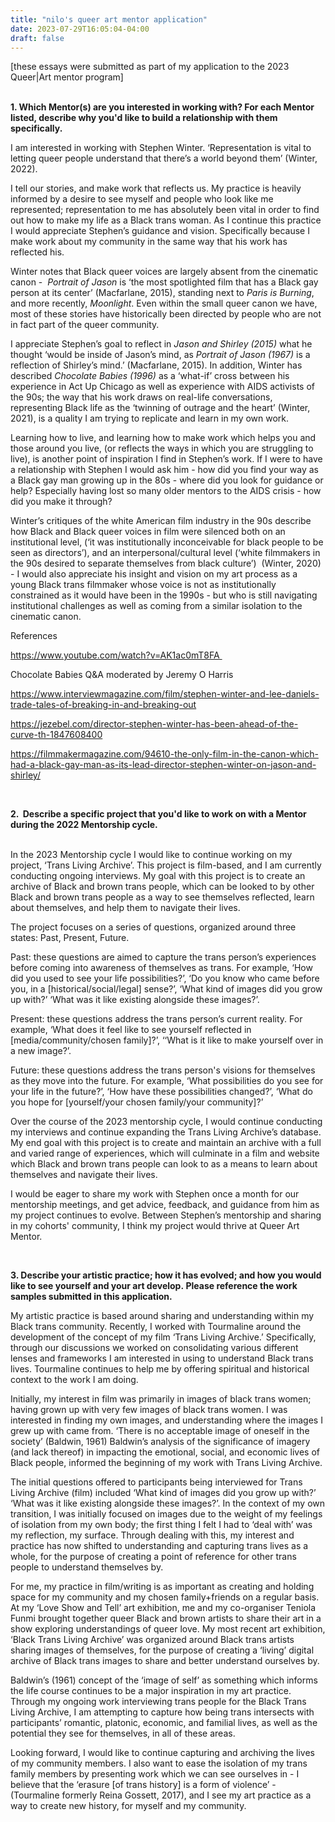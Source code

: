 ```yaml
---
title: "nilo's queer art mentor application"
date: 2023-07-29T16:05:04-04:00
draft: false
---
```


[these essays were submitted as part of my application to the 2023 Queer|Art mentor program]  
 


**1\. Which Mentor(s) are you interested in working with? For each Mentor listed, describe why you'd like to build a relationship with them specifically.**  
  


I am interested in working with Stephen Winter. ‘Representation is vital to letting queer people understand that there’s a world beyond them’ (Winter, 2022). 

I tell our stories, and make work that reflects us. My practice is heavily informed by a desire to see myself and people who look like me represented; representation to me has absolutely been vital in order to find out how to make my life as a Black trans woman. As I continue this practice I would appreciate Stephen’s guidance and vision. Specifically because I make work about my community in the same way that his work has reflected his. 

Winter notes that Black queer voices are largely absent from the cinematic canon -  _Portrait of Jason_ is ‘the most spotlighted film that has a Black gay person at its center’ (Macfarlane, 2015), standing next to _Paris is Burning_, and more recently, _Moonlight_. Even within the small queer canon we have, most of these stories have historically been directed by people who are not in fact part of the queer community.

I appreciate Stephen’s goal to reflect in _Jason and Shirley (2015)_ what he thought ‘would be inside of Jason’s mind, as _Portrait of Jason (1967)_ is a reflection of Shirley’s mind.’ (Macfarlane, 2015). In addition, Winter has described _Chocolate Babies (1996)_ as a ‘what-if’ cross between his experience in Act Up Chicago as well as experience with AIDS activists of the 90s; the way that his work draws on real-life conversations, representing Black life as the ‘twinning of outrage and the heart’ (Winter, 2021), is a quality I am trying to replicate and learn in my own work. 

Learning how to live, and learning how to make work which helps you and those around you live, (or reflects the ways in which you are struggling to live), is another point of inspiration I find in Stephen’s work. If I were to have a relationship with Stephen I would ask him - how did you find your way as a Black gay man growing up in the 80s - where did you look for guidance or help? Especially having lost so many older mentors to the AIDS crisis - how did you make it through? 

Winter’s critiques of the white American film industry in the 90s describe how Black and Black queer voices in film were silenced both on an institutional level, (‘it was institutionally inconceivable for black people to be seen as directors’), and an interpersonal/cultural level (‘white filmmakers in the 90s desired to separate themselves from black culture’)  (Winter, 2020) - I would also appreciate his insight and vision on my art process as a young Black trans filmmaker whose voice is not as institutionally constrained as it would have been in the 1990s - but who is still navigating institutional challenges as well as coming from a similar isolation to the cinematic canon. 

References

https://www.youtube.com/watch?v=AK1ac0mT8FA 

Chocolate Babies Q&A moderated by Jeremy O Harris

https://www.interviewmagazine.com/film/stephen-winter-and-lee-daniels-trade-tales-of-breaking-in-and-breaking-out

https://jezebel.com/director-stephen-winter-has-been-ahead-of-the-curve-th-1847608400

https://filmmakermagazine.com/94610-the-only-film-in-the-canon-which-had-a-black-gay-man-as-its-lead-director-stephen-winter-on-jason-and-shirley/

 



**2\.  Describe a specific project that you'd like to work on with a Mentor during the 2022 Mentorship cycle.**  
 

In the 2023 Mentorship cycle I would like to continue working on my project, ‘Trans Living Archive’. This project is film-based, and I am currently conducting ongoing interviews. My goal with this project is to create an archive of Black and brown trans people, which can be looked to by other Black and brown trans people as a way to see themselves reflected, learn about themselves, and help them to navigate their lives.

The project focuses on a series of questions, organized around three states: Past, Present, Future.

Past: these questions are aimed to capture the trans person’s experiences before coming into awareness of themselves as trans. For example, ‘How did you used to see your life possibilities?’, ‘Do you know who came before you, in a \[historical/social/legal\] sense?’, ‘What kind of images did you grow up with?’ ‘What was it like existing alongside these images?’.

Present: these questions address the trans person’s current reality. For example, ‘What does it feel like to see yourself reflected in \[media/community/chosen family\]?’, ‘‘What is it like to make yourself over in a new image?’.

Future: these questions address the trans person's visions for themselves as they move into the future. For example, ‘What possibilities do you see for your life in the future?’, ‘How have these possibilities changed?’, ‘What do you hope for \[yourself/your chosen family/your community\]?’

Over the course of the 2023 mentorship cycle, I would continue conducting my interviews and continue expanding the Trans Living Archive’s database. My end goal with this project is to create and maintain an archive with a full and varied range of experiences, which will culminate in a film and website which Black and brown trans people can look to as a means to learn about themselves and navigate their lives. 

I would be eager to share my work with Stephen once a month for our mentorship meetings, and get advice, feedback, and guidance from him as my project continues to evolve. Between Stephen’s mentorship and sharing in my cohorts' community, I think my project would thrive at Queer Art Mentor.

 


**3\. Describe your artistic practice; how it has evolved; and how you would like to see yourself and your art develop. Please reference the work samples submitted in this application.**

My artistic practice is based around sharing and understanding within my Black trans community. Recently, I worked with Tourmaline around the development of the concept of my film ‘Trans Living Archive.’ Specifically, through our discussions we worked on consolidating various different lenses and frameworks I am interested in using to understand Black trans lives. Tourmaline continues to help me by offering spiritual and historical context to the work I am doing.

Initially, my interest in film was primarily in images of black trans women; having grown up with very few images of black trans women. I was interested in finding my own images, and understanding where the images I grew up with came from. ‘There is no acceptable image of oneself in the society’ (Baldwin, 1961) Baldwin’s analysis of the significance of imagery (and lack thereof) in impacting the emotional, social, and economic lives of Black people, informed the beginning of my work with Trans Living Archive.

The initial questions offered to participants being interviewed for Trans Living Archive (film) included ‘What kind of images did you grow up with?’ ‘What was it like existing alongside these images?’. In the context of my own transition, I was initially focused on images due to the weight of my feelings of isolation from my own body; the first thing I felt I had to ‘deal with’ was my reflection, my surface. Through dealing with this, my interest and practice has now shifted to understanding and capturing trans lives as a whole, for the purpose of creating a point of reference for other trans people to understand themselves by.

For me, my practice in film/writing is as important as creating and holding space for my community and my chosen family+friends on a regular basis. At my ‘Love Show and Tell’ art exhibition, me and my co-organiser Teniola Funmi brought together queer Black and brown artists to share their art in a show exploring understandings of queer love. My most recent art exhibition, ‘Black Trans Living Archive’ was organized around Black trans artists sharing images of themselves, for the purpose of creating a ‘living’ digital archive of Black trans images to share and better understand ourselves by.

Baldwin’s (1961) concept of the ‘image of self’ as something which informs the life course continues to be a major inspiration in my art practice. Through my ongoing work interviewing trans people for the Black Trans Living Archive, I am attempting to capture how being trans intersects with participants’ romantic, platonic, economic, and familial lives, as well as the potential they see for themselves, in all of these areas.

Looking forward, I would like to continue capturing and archiving the lives of my community members. I also want to ease the isolation of my trans family members by presenting work which we can see ourselves in - I believe that the ‘erasure \[of trans history\] is a form of violence’ - (Tourmaline formerly Reina Gossett, 2017), and I see my art practice as a way to create new history, for myself and my community.